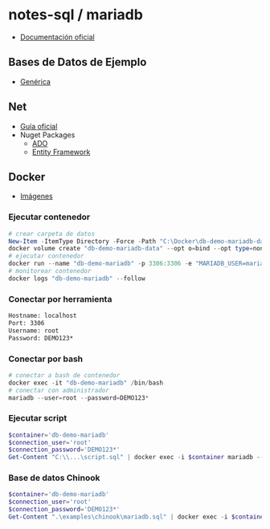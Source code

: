 # notes-sql / mariadb

- [Documentación oficial](https://mariadb.com/kb/en/documentation/)

## Bases de Datos de Ejemplo

- [Genérica](https://github.com/lerocha/chinook-database)

## Net

- [Guía oficial](https://mysqlconnector.net)
- Nuget Packages
  - [ADO](https://www.nuget.org/packages/MySqlConnector)
  - [Entity Framework](https://www.nuget.org/packages/Pomelo.EntityFrameworkCore.MySql)

## Docker

- [Imágenes](https://hub.docker.com/_/mariadb)

### Ejecutar contenedor

```powershell
# crear carpeta de datos
New-Item -ItemType Directory -Force -Path "C:\Docker\db-demo-mariadb-data"
docker volume create "db-demo-mariadb-data" --opt o=bind --opt type=none --opt device="C:\Docker\db-demo-mariadb-data"
# ejecutar contenedor
docker run --name "db-demo-mariadb" -p 3306:3306 -e "MARIADB_USER=mariadb" -e "MARIADB_PASSWORD=DEMO123*" -e "MARIADB_ROOT_PASSWORD=DEMO123*" -v "db-demo-mariadb-data:/var/lib/mysql" -d "mariadb:11"
# monitorear contenedor
docker logs "db-demo-mariadb" --follow
```

### Conectar por herramienta

```txt
Hostname: localhost
Port: 3306
Username: root
Password: DEMO123*
```

### Conectar por bash

```powershell
# conectar a bash de contenedor
docker exec -it "db-demo-mariadb" /bin/bash
# conectar con administrador
mariadb --user=root --password=DEMO123*
```

### Ejecutar script

```powershell
$container='db-demo-mariadb'
$connection_user='root'
$connection_password='DEMO123*'
Get-Content "C:\\...\script.sql" | docker exec -i $container mariadb --user=$connection_user --password=$connection_password
```

### Base de datos Chinook

```powershell
$container='db-demo-mariadb'
$connection_user='root'
$connection_password='DEMO123*'
Get-Content ".\examples\chinook\mariadb.sql" | docker exec -i $container mariadb --user=$connection_user --password=$connection_password
```
